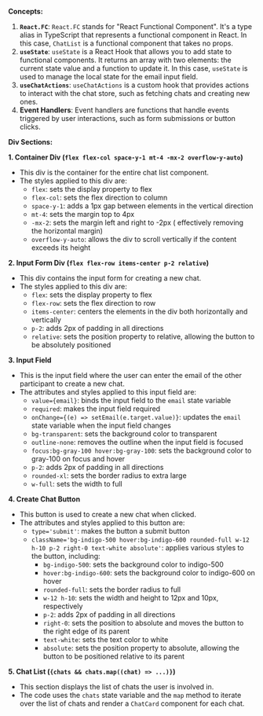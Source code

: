 **Concepts:**

1. **`React.FC`**: `React.FC` stands for "React Functional Component". It's a type alias in TypeScript that represents a functional component in React. In this case, `ChatList` is a functional component that takes no props.
2. **`useState`**: `useState` is a React Hook that allows you to add state to functional components. It returns an array with two elements: the current state value and a function to update it. In this case, `useState` is used to manage the local state for the email input field.
3. **`useChatActions`**: `useChatActions` is a custom hook that provides actions to interact with the chat store, such as fetching chats and creating new ones.
4. **Event Handlers**: Event handlers are functions that handle events triggered by user interactions, such as form submissions or button clicks.

**Div Sections:**

**1. Container Div (`flex flex-col space-y-1 mt-4 -mx-2 overflow-y-auto`)**

* This div is the container for the entire chat list component.
* The styles applied to this div are:
	+ `flex`: sets the display property to flex
	+ `flex-col`: sets the flex direction to column
	+ `space-y-1`: adds a 1px gap between elements in the vertical direction
	+ `mt-4`: sets the margin top to 4px
	+ `-mx-2`: sets the margin left and right to -2px ( effectively removing the horizontal margin)
	+ `overflow-y-auto`: allows the div to scroll vertically if the content exceeds its height

**2. Input Form Div (`flex flex-row items-center p-2 relative`)**

* This div contains the input form for creating a new chat.
* The styles applied to this div are:
	+ `flex`: sets the display property to flex
	+ `flex-row`: sets the flex direction to row
	+ `items-center`: centers the elements in the div both horizontally and vertically
	+ `p-2`: adds 2px of padding in all directions
	+ `relative`: sets the position property to relative, allowing the button to be absolutely positioned

**3. Input Field**

* This is the input field where the user can enter the email of the other participant to create a new chat.
* The attributes and styles applied to this input field are:
	+ `value={email}`: binds the input field to the `email` state variable
	+ `required`: makes the input field required
	+ `onChange={(e) => setEmail(e.target.value)}`: updates the `email` state variable when the input field changes
	+ `bg-transparent`: sets the background color to transparent
	+ `outline-none`: removes the outline when the input field is focused
	+ `focus:bg-gray-100 hover:bg-gray-100`: sets the background color to gray-100 on focus and hover
	+ `p-2`: adds 2px of padding in all directions
	+ `rounded-xl`: sets the border radius to extra large
	+ `w-full`: sets the width to full

**4. Create Chat Button**

* This button is used to create a new chat when clicked.
* The attributes and styles applied to this button are:
	+ `type='submit'`: makes the button a submit button
	+ `className='bg-indigo-500 hover:bg-indigo-600 rounded-full w-12 h-10 p-2 right-0 text-white absolute'`: applies various styles to the button, including:
		- `bg-indigo-500`: sets the background color to indigo-500
		- `hover:bg-indigo-600`: sets the background color to indigo-600 on hover
		- `rounded-full`: sets the border radius to full
		- `w-12 h-10`: sets the width and height to 12px and 10px, respectively
		- `p-2`: adds 2px of padding in all directions
		- `right-0`: sets the position to absolute and moves the button to the right edge of its parent
		- `text-white`: sets the text color to white
		- `absolute`: sets the position property to absolute, allowing the button to be positioned relative to its parent

**5. Chat List (`{chats && chats.map((chat) => ...)}`)**

* This section displays the list of chats the user is involved in.
* The code uses the `chats` state variable and the `map` method to iterate over the list of chats and render a `ChatCard` component for each chat.
